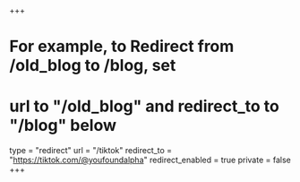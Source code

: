 +++
# For example, to Redirect from /old_blog to /blog, set 
# url to "/old_blog" and redirect_to to "/blog" below
type = "redirect"
url = "/tiktok"
redirect_to = "https://tiktok.com/@youfoundalpha"
redirect_enabled = true
private = false
+++